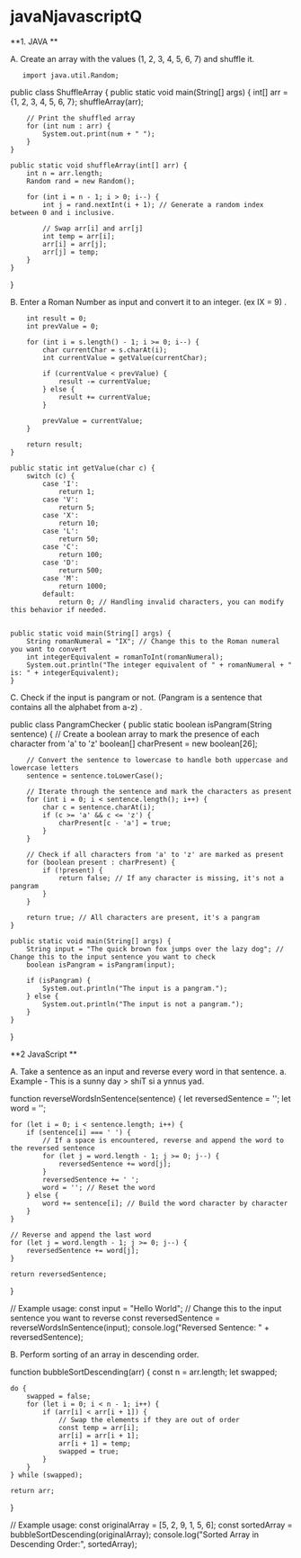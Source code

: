 # javaNjavascriptQ

**1. JAVA **

A. Create an array with the values (1, 2, 3, 4, 5, 6, 7) and shuffle it. 

       import java.util.Random;

public class ShuffleArray {
    public static void main(String[] args) {
        int[] arr = {1, 2, 3, 4, 5, 6, 7};
        shuffleArray(arr);
        
        // Print the shuffled array
        for (int num : arr) {
            System.out.print(num + " ");
        }
    }
    
    public static void shuffleArray(int[] arr) {
        int n = arr.length;
        Random rand = new Random();
        
        for (int i = n - 1; i > 0; i--) {
            int j = rand.nextInt(i + 1); // Generate a random index between 0 and i inclusive.
            
            // Swap arr[i] and arr[j]
            int temp = arr[i];
            arr[i] = arr[j];
            arr[j] = temp;
        }
    }
}

    


B. Enter a Roman Number as input and convert it to an integer. (ex IX = 9) .


        int result = 0;
        int prevValue = 0;

        for (int i = s.length() - 1; i >= 0; i--) {
            char currentChar = s.charAt(i);
            int currentValue = getValue(currentChar);

            if (currentValue < prevValue) {
                result -= currentValue;
            } else {
                result += currentValue;
            }

            prevValue = currentValue;
        }

        return result;
    }

    public static int getValue(char c) {
        switch (c) {
            case 'I':
                return 1;
            case 'V':
                return 5;
            case 'X':
                return 10;
            case 'L':
                return 50;
            case 'C':
                return 100;
            case 'D':
                return 500;
            case 'M':
                return 1000;
            default:
                return 0; // Handling invalid characters, you can modify this behavior if needed.
        

    public static void main(String[] args) {
        String romanNumeral = "IX"; // Change this to the Roman numeral you want to convert
        int integerEquivalent = romanToInt(romanNumeral);
        System.out.println("The integer equivalent of " + romanNumeral + " is: " + integerEquivalent);
    }



C. Check if the input is pangram or not. (Pangram is a sentence that contains all the alphabet
from a-z) .

public class PangramChecker {
    public static boolean isPangram(String sentence) {
        // Create a boolean array to mark the presence of each character from 'a' to 'z'
        boolean[] charPresent = new boolean[26];

        // Convert the sentence to lowercase to handle both uppercase and lowercase letters
        sentence = sentence.toLowerCase();

        // Iterate through the sentence and mark the characters as present
        for (int i = 0; i < sentence.length(); i++) {
            char c = sentence.charAt(i);
            if (c >= 'a' && c <= 'z') {
                charPresent[c - 'a'] = true;
            }
        }

        // Check if all characters from 'a' to 'z' are marked as present
        for (boolean present : charPresent) {
            if (!present) {
                return false; // If any character is missing, it's not a pangram
            }
        }

        return true; // All characters are present, it's a pangram
    }

    public static void main(String[] args) {
        String input = "The quick brown fox jumps over the lazy dog"; // Change this to the input sentence you want to check
        boolean isPangram = isPangram(input);

        if (isPangram) {
            System.out.println("The input is a pangram.");
        } else {
            System.out.println("The input is not a pangram.");
        }
    }
}



**2 JavaScript **

A. Take a sentence as an input and reverse every word in that sentence. 
a. Example - This is a sunny day > shiT si a ynnus yad.

function reverseWordsInSentence(sentence) {
    let reversedSentence = '';
    let word = '';

    for (let i = 0; i < sentence.length; i++) {
        if (sentence[i] === ' ') {
            // If a space is encountered, reverse and append the word to the reversed sentence
            for (let j = word.length - 1; j >= 0; j--) {
                reversedSentence += word[j];
            }
            reversedSentence += ' ';
            word = ''; // Reset the word
        } else {
            word += sentence[i]; // Build the word character by character
        }
    }

    // Reverse and append the last word
    for (let j = word.length - 1; j >= 0; j--) {
        reversedSentence += word[j];
    }

    return reversedSentence;
}

// Example usage:
const input = "Hello World"; // Change this to the input sentence you want to reverse
const reversedSentence = reverseWordsInSentence(input);
console.log("Reversed Sentence: " + reversedSentence);


B. Perform sorting of an array in descending order.

function bubbleSortDescending(arr) {
    const n = arr.length;
    let swapped;

    do {
        swapped = false;
        for (let i = 0; i < n - 1; i++) {
            if (arr[i] < arr[i + 1]) {
                // Swap the elements if they are out of order
                const temp = arr[i];
                arr[i] = arr[i + 1];
                arr[i + 1] = temp;
                swapped = true;
            }
        }
    } while (swapped);

    return arr;
}

// Example usage:
const originalArray = [5, 2, 9, 1, 5, 6];
const sortedArray = bubbleSortDescending(originalArray);
console.log("Sorted Array in Descending Order:", sortedArray);


 
 
